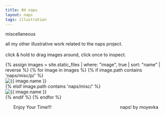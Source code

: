 ```yaml
---
title: 04 naps
layout: naps
tags: illustration
---
```



<p class="naps-title" style="z-index:1">miscellaneous</p>
<p class="binary" style="z-index:1">all my other illustrative work related to the naps project. <br><br> click & hold to drag images around, click once to inspect.</p>


<div class="post-gallery" id="columnPlace">
    {% assign images = site.static_files | where: "image", true | sort: "name" | reverse %}
    {% for image in images %}
        {% if image.path contains 'naps/misc/p/' %}
            <div class="post-item naps">
                <img src="{{ image.path }}" alt="{{ image.name }}" class="movable clickable naps-img">
            </div>
        {% elsif image.path contains 'naps/misc/' %}
            <div class="post-item">
                <img src="{{ image.path }}" alt="{{ image.name }}" class="movable clickable naps-img">
            </div>
        {% endif %}
    {% endfor %}
</div>

<div class="pageend" style="min-height:unset;height:auto;width:960px;max-width:90%;display:flex;justify-content:space-between;flex-direction:row;margin:0 auto;margin-bottom:14pt;overflow:visible">
    <div class="endtext" style="display:flex;flex-direction:row;width:100%;padding-top:0;padding-bottom:0;justify-content:space-between;align-items:center">
        <p class="binary">Enjoy Your Time!!!</p>
        <p class="binary" style="text-align:right">naps! by moyevka</p>
    </div>
</div>